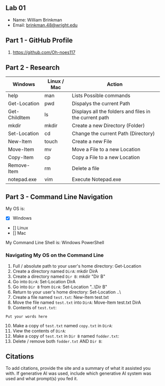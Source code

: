 ## Lab 01

- Name: William Brinkman
- Email: brinkman.48@wright.edu

## Part 1 - GitHub Profile

1. https://github.com/Oh-noes117

## Part 2 - Research

| Windows | Linux / Mac | Action |
| ---     | ---         | ---    |
| help    | man         |Lists Possible commands |
| Get-Location | pwd    |Dispalys the current Path        |
| Get-ChildItem | ls    |Displays all the folders and files in the current path        |
| mkdir   | mkdir       |Create a new Directory (Folder)        |
| Set-Location | cd     |Change the current Path (Directory)        |
| New-Item | touch      |Create a new File        |
| Move-Item | mv        |Move a File to a new Location       |
| Copy-Item | cp        |Copy a File to a new Location        |
| Remove-Item | rm      |Delete a file        |
| notepad.exe | vim     |Execute Notepad.exe        |

## Part 3 - Command Line Navigation

My OS is:
- [x] Windows
- [] Linux
- [] Mac

My Command Line Shell is: Windows PowerShell 

### Navigating My OS on the Command Line

1. Full / absolute path to your user's home directory: Get-Location
2. Create a directory named `DirA`: mkdir DirA
3. Create a directory named `Dir B`: mkdir "Dir B"
4. Go into `DirA`: Set-Location DirA
5. Go into `Dir B` from `DirA`: Set-Location "..\Dir B"
6. Return to your user's home directory: Set-Location ..\
7. Create a file named `test.txt`: New-Item test.txt
8. Move the file named `test.txt` into `DirA`: Move-Item test.txt DirA
9. Contents of `test.txt`: 
```
Put your words here
```
10. Make a copy of `test.txt` named `copy.txt` in `DirA`:
11. View the contents of `DirA`: 
12. Make a copy of `test.txt` in `Dir B` named `fodder.txt`:
13. Delete / remove both `fodder.txt` AND `Dir B`:

## Citations

To add citations, provide the site and a summary of what it assisted you with.  If generative AI was used, include which generative AI system was used and what prompt(s) you fed it.
